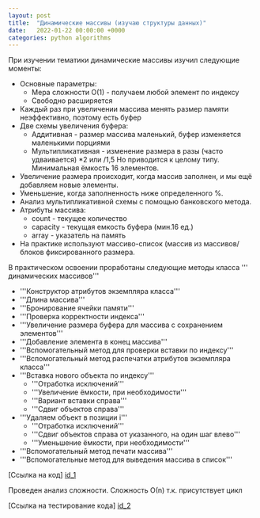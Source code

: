 ```yaml
---
layout: post
title:  "Динамические массивы (изучаю структуры данных)"
date:   2022-01-22 00:00:00 +0000
categories: python algorithms
---
```

[id_1]: https://github.com/NikLaz25/Algorithms_1/blob/main/DynArray_1.py
[id_2]: https://github.com/NikLaz25/Algorithms_1/blob/main/DynArray_test_1.py
При изучении тематики динамические массивы изучил следующие моменты:
* Основные параметры:
  * Мера сложности О(1) - получаем любой элемент по индексу
  * Свободно расширяется
* Каждый раз при увеличении массива менять размер памяти неэффективно, поэтому есть буфер
* Две схемы увеличения буфера:
  * Аддитивная - размер массива маленький, буфер изменяется маленькими порциями
  * Мультипликативная  - изменение размера в разы (часто удваивается) *2 или /1,5 Но приводится к целому типу. Минимальная ёмкость 16 элементов.
* Увеличение размера происходит, когда массив заполнен, и мы ещё добавляем новые элементы.
* Уменьшение, когда заполненность ниже определенного %.
* Анализ мультипликативной схемы с помощью банковского метода.
* Атрибуты массива:
  * count - текущее количество
  * capacity - текущая емкость буфера (мин.16 ед.)
  * array - указатель на память
* На практике используют массиво-список (массив из массивов/блоков фиксированного размера.
	
В практическом освоении проработаны следующие методы класса ''' динамических массивов'''
* '''Конструктор атрибутов экземпляра класса'''
* '''Длина массива'''
* '''Бронирование ячейки памяти'''
* '''Проверка корректности индекса'''
* '''Увеличение размера буфера для массива с сохранением элементов'''
* '''Добавление элемента в конец массива'''
* '''Вспомогательный метод для проверки вставки по индексу'''
* '''Вспомогательный метод распечатки атрибутов экземпляра класса'''
* '''Вставка нового объекта по индексу'''
  * '''Отработка исключений'''
  * '''Увеличение ёмкости, при необходимости'''
  * '''Вариант вставки справа'''
  * '''Сдвиг объектов справа'''
* '''Удаляем объект в позиции i'''
  * '''Отработка исключений'''
  * '''Сдвиг объектов справа от указанного, на один шаг влево'''
  * '''Уменьшение ёмкости, при необходимости'''
* '''Вспомогательный метод печати массива'''
* '''Вспомогательные метод для выведения массива в список'''
	
[Ссылка на код] [id_1]

Проведен анализ сложности. Сложность О(n) т.к. присутствует цикл
	
[Ссылка на тестирование кода] [id_2]



